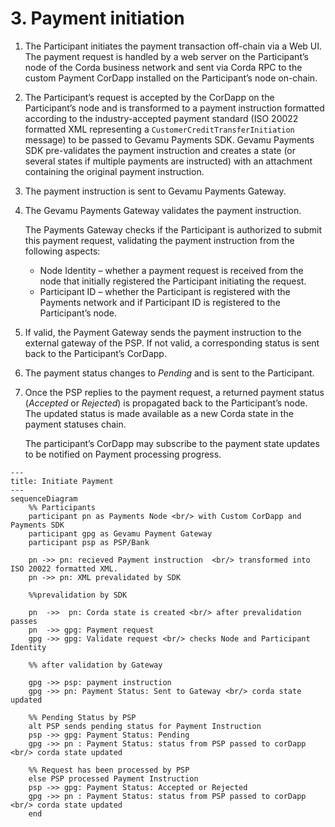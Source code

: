 # 3. Payment initiation

1. The Participant initiates the payment transaction off-chain via a Web UI. The payment request is handled by a web server on the Participant’s node of the Corda business network and sent via Corda RPC to the custom Payment CorDapp installed on the Participant’s node on-chain.

2. The Participant’s request is accepted by the CorDapp on the Participant’s node and is transformed to a payment instruction formatted according to the industry-accepted payment standard (ISO 20022 formatted XML representing a `CustomerCreditTransferInitiation` message) to be passed to Gevamu Payments SDK. Gevamu Payments SDK pre-validates the payment instruction and creates a state (or several states if multiple payments are instructed) with an attachment containing the original payment instruction.

3. The payment instruction is sent to Gevamu Payments Gateway.

4. The Gevamu Payments Gateway validates the payment instruction.  
  
    The Payments Gateway checks if the Participant is authorized to submit this payment request, validating the payment instruction from the following aspects:
    - Node Identity – whether a payment request is received from the node that initially registered the Participant initiating the request.
    - Participant ID – whether the Participant is registered with the Payments network and if Participant ID is registered to the Participant’s node.

5. If valid, the Payment Gateway sends the payment instruction to the external gateway of the PSP. 
   If not valid, a corresponding status is sent back to the Participant’s CorDapp. 
   
6. The payment status changes to _Pending_ and is sent to the Participant.

7. Once the PSP replies to the payment request, a returned payment status (_Accepted_ or _Rejected_) is propagated back to the Participant’s node. The updated status is made available as a new Corda state in the payment statuses chain.
  
    The participant’s CorDapp may subscribe to the payment state updates to be notified on Payment processing progress.

```mermaid
---
title: Initiate Payment
---
sequenceDiagram
    %% Participants
    participant pn as Payments Node <br/> with Custom CorDapp and Payments SDK 
    participant gpg as Gevamu Payment Gateway
    participant psp as PSP/Bank

    pn ->> pn: recieved Payment instruction  <br/> transformed into ISO 20022 formatted XML.
    pn ->> pn: XML prevalidated by SDK

    %%prevalidation by SDK
    
    pn  ->>  pn: Corda state is created <br/> after prevalidation passes
    pn  ->> gpg: Payment request
    gpg ->> gpg: Validate request <br/> checks Node and Participant Identity

    %% after validation by Gateway

    gpg ->> psp: payment instruction
    gpg ->> pn: Payment Status: Sent to Gateway <br/> corda state updated

    %% Pending Status by PSP
    alt PSP sends pending status for Payment Instruction
    psp ->> gpg: Payment Status: Pending
    gpg ->> pn : Payment Status: status from PSP passed to corDapp <br/> corda state updated
    
    %% Request has been processed by PSP 
    else PSP processed Payment Instruction
    psp ->> gpg: Payment Status: Accepted or Rejected
    gpg ->> pn : Payment Status: status from PSP passed to corDapp <br/> corda state updated
    end
            
    
```
